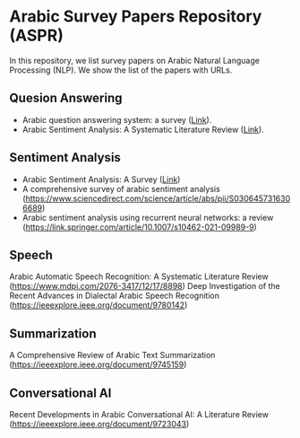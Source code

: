 # Arabic Survey Papers Repository (ASPR)
In this repository, we list survey papers on Arabic Natural Language Processing (NLP). We show the list of the papers with URLs.
## Quesion Answering
 - Arabic question answering system: a survey ([Link](https://link.springer.com/article/10.1007/s10462-021-10031-1)).
 - Arabic Sentiment Analysis: A Systematic Literature Review
   ([Link](https://www.hindawi.com/journals/acisc/2020/7403128/)).
   
## Sentiment Analysis
- Arabic Sentiment Analysis: A Survey ([Link](https://www.proquest.com/docview/2656539777?pq-origsite=gscholar&fromopenview=true))
- A comprehensive survey of arabic sentiment analysis (https://www.sciencedirect.com/science/article/abs/pii/S0306457316306689)
- Arabic sentiment analysis using recurrent neural networks: a review (https://link.springer.com/article/10.1007/s10462-021-09989-9)
## Speech
 Arabic Automatic Speech Recognition: A Systematic Literature Review (https://www.mdpi.com/2076-3417/12/17/8898)
 Deep Investigation of the Recent Advances in Dialectal Arabic Speech Recognition (https://ieeexplore.ieee.org/document/9780142)
## Summarization
A Comprehensive Review of Arabic Text Summarization (https://ieeexplore.ieee.org/document/9745159)
## Conversational AI
Recent Developments in Arabic Conversational AI: A Literature Review (https://ieeexplore.ieee.org/document/9723043)
